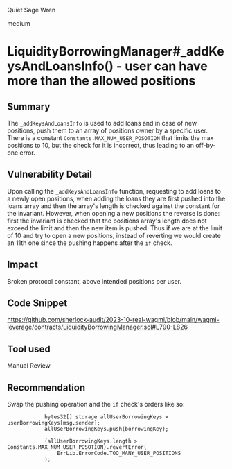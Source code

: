 Quiet Sage Wren

medium

# LiquidityBorrowingManager#_addKeysAndLoansInfo() - user can have more than the allowed positions
## Summary
The ``_addKeysAndLoansInfo`` is used to add loans and in case of new positions, push them to an array of positions owner by a specific  user. There is a constant ``Constants.MAX_NUM_USER_POSOTION`` that limits the max positions to 10, but the check for it is incorrect, thus leading to an off-by-one error.

## Vulnerability Detail
Upon calling the ``_addKeysAndLoansInfo`` function, requesting to add loans to a newly open positions, when adding the loans they are first pushed into the loans array and then the array's length is checked against the constant for the invariant.
However, when opening a new positions the reverse is done: first the invariant is checked that the positions array's length does not exceed the limit and then the new item is pushed. Thus if we are at the limit of 10 and try to open a new positions, instead of reverting we would create an 11th one since the pushing happens after the ``if`` check.

## Impact
Broken protocol constant, above intended positions per user.

## Code Snippet
https://github.com/sherlock-audit/2023-10-real-wagmi/blob/main/wagmi-leverage/contracts/LiquidityBorrowingManager.sol#L790-L826

## Tool used

Manual Review

## Recommendation
Swap the pushing operation and the ``if`` check's orders like so:
```solidity
            bytes32[] storage allUserBorrowingKeys = userBorrowingKeys[msg.sender];
            allUserBorrowingKeys.push(borrowingKey);
           
            (allUserBorrowingKeys.length > Constants.MAX_NUM_USER_POSOTION).revertError(
                ErrLib.ErrorCode.TOO_MANY_USER_POSITIONS
            );
```

